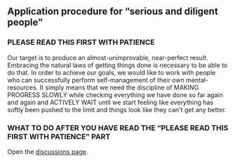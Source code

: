 ## Application procedure for “serious and diligent people”

### PLEASE READ THIS FIRST WITH PATIENCE 
Our target is to produce an almost-unimprovable, near-perfect result.
Embracing the natural laws of getting things done is necessary to be able to do that.
In order to achieve our goals, we would like to work with people who can successfully perform self-management of their own mental-resources.
It simply means that we need the discipline of MAKING PROGRESS SLOWLY while checking everything we have done so far again and again and ACTIVELY WAIT until we start feeling like everything has softly been pushed to the limit and things look like they can't get any better.

### WHAT TO DO AFTER YOU HAVE READ THE “PLEASE READ THIS FIRST WITH PATIENCE” PART
Open the [discussions page](https://github.com/speakworldlanguages/Translators-with-truly-outstanding-talent/discussions "This way we can know that you exist").
